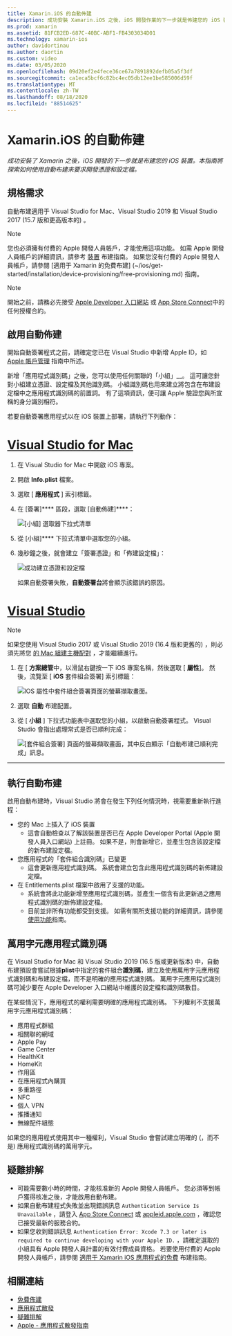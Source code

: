 ```yaml
---
title: Xamarin.iOS 的自動佈建
description: 成功安裝 Xamarin.iOS 之後，iOS 開發作業的下一步就是佈建您的 iOS 裝置。 本指南將探索使用自動化簽署來要求開發憑證和設定檔。
ms.prod: xamarin
ms.assetid: 81FCB2ED-687C-40BC-ABF1-FB4303034D01
ms.technology: xamarin-ios
author: davidortinau
ms.author: daortin
ms.custom: video
ms.date: 03/05/2020
ms.openlocfilehash: 09d20ef2e4fece36ce67a7891892defb05a5f3df
ms.sourcegitcommit: ca1eca5bcf6c82bc4ec05db12ee1be585006d59f
ms.translationtype: MT
ms.contentlocale: zh-TW
ms.lasthandoff: 08/18/2020
ms.locfileid: "88514625"
---
```

# <a name="automatic-provisioning-for-xamarinios"></a>Xamarin.iOS 的自動佈建

_成功安裝了 Xamarin 之後，iOS 開發的下一步就是布建您的 iOS 裝置。本指南將探索如何使用自動布建來要求開發憑證和設定檔。_

## <a name="requirements"></a>規格需求

自動布建適用于 Visual Studio for Mac、Visual Studio 2019 和 Visual Studio 2017 (15.7 版和更高版本的) 。 

> [!NOTE]
> 您也必須擁有付費的 Apple 開發人員帳戶，才能使用這項功能。 如需 Apple 開發人員帳戶的詳細資訊，請參考 [裝置](~/ios/get-started/installation/device-provisioning/index.md) 布建指南。
> 如果您沒有付費的 Apple 開發人員帳戶，請參閱 [適用于 Xamarin 的免費布建] (~/ios/get-started/installation/device-provisioning/free-provisioning.md) 指南。

> [!NOTE]
> 開始之前，請務必先接受 [Apple Developer 入口網站](https://developer.apple.com/account/) 或 [App Store Connect](https://appstoreconnect.apple.com/)中的任何授權合約。


## <a name="enable-automatic-provisioning"></a>啟用自動佈建

開始自動簽署程式之前，請確定您已在 Visual Studio 中新增 Apple ID，如 [Apple 帳戶管理](~/cross-platform/macios/apple-account-management.md) 指南中所述。 

新增「應用程式識別碼」之後，您可以使用任何關聯的「小組」__。 這可讓您針對小組建立憑證、設定檔及其他識別碼。 小組識別碼也用來建立將包含在布建設定檔中之應用程式識別碼的前置詞。 有了這項資訊，便可讓 Apple 驗證您與所宣稱的身分識別相符。

若要自動簽署應用程式以在 iOS 裝置上部署，請執行下列動作：

# <a name="visual-studio-for-mac"></a>[Visual Studio for Mac](#tab/macos)

1. 在 Visual Studio for Mac 中開啟 iOS 專案。

2. 開啟 **Info.plist** 檔案。

3. 選取 [ **應用程式** ] 索引標籤。

4. 在 [簽署]**** 區段，選取 [自動佈建]****：

    ![[小組] 選取器下拉式清單](automatic-provisioning-images/image2.png)

5. 從 [小組]**** 下拉式清單中選取您的小組。

6. 幾秒鐘之後，就會建立「簽署憑證」和「佈建設定檔」：

    ![成功建立憑證和設定檔](automatic-provisioning-images/image5.png)

    如果自動簽署失敗，**自動簽署台**將會顯示該錯誤的原因。

# <a name="visual-studio"></a>[Visual Studio](#tab/windows)

> [!NOTE]
> 如果您使用 Visual Studio 2017 或 Visual Studio 2019 (16.4 版和更舊的) ，則必須先將您 [的 Mac 組建主機配對](~/ios/get-started/installation/windows/connecting-to-mac/index.md) ，才能繼續進行。

1. 在 [ **方案總管**中，以滑鼠右鍵按一下 iOS 專案名稱，然後選取 [ **屬性**]。 然後，流覽至 [ **iOS** 套件組合簽署] 索引標籤：

    ![IOS 屬性中套件組合簽署頁面的螢幕擷取畫面。](automatic-provisioning-images/bundle-signing-win.png)

2. 選取 **自動** 布建配置。

3. 從 [ **小組** ] 下拉式功能表中選取您的小組，以啟動自動簽署程式。 Visual Studio 會指出處理常式是否已順利完成：

    ![[套件組合簽署] 頁面的螢幕擷取畫面，其中反白顯示「自動布建已順利完成」訊息。](automatic-provisioning-images/signing-success-win.png)

-----

## <a name="run-automatic-provisioning"></a>執行自動布建

啟用自動布建時，Visual Studio 將會在發生下列任何情況時，視需要重新執行進程：

- 您的 Mac 上插入了 iOS 裝置
  - 這會自動檢查以了解該裝置是否已在 Apple Developer Portal (Apple 開發人員入口網站) 上註冊。 如果不是，則會新增它，並產生包含該設定檔的新布建設定檔。
- 您應用程式的「套件組合識別碼」已變更
  - 這會更新應用程式識別碼。 系統會建立包含此應用程式識別碼的新佈建設定檔。
- 在 Entitlements.plist 檔案中啟用了支援的功能。
  - 系統會將此功能新增至應用程式識別碼，並產生一個含有此更新過之應用程式識別碼的新佈建設定檔。
  - 目前並非所有功能都受到支援。 如需有關所支援功能的詳細資訊，請參閱[使用功能](~/ios/deploy-test/provisioning/capabilities/index.md)指南。

## <a name="wildcard-app-ids"></a>萬用字元應用程式識別碼

在 Visual Studio for Mac 和 Visual Studio 2019 (16.5 版或更新版本) 中，自動布建預設會嘗試根據**plist**中指定的套件組合**識別碼**，建立及使用萬用字元應用程式識別碼和布建設定檔，而不是明確的應用程式識別碼。 萬用字元應用程式識別碼可減少要在 Apple Developer 入口網站中維護的設定檔和識別碼數目。

在某些情況下，應用程式的權利需要明確的應用程式識別碼。 下列權利不支援萬用字元應用程式識別碼：

- 應用程式群組
- 相關聯的網域
- Apple Pay
- Game Center
- HealthKit
- HomeKit
- 作用區
- 在應用程式內購買
- 多重路徑
- NFC
- 個人 VPN
- 推播通知
- 無線配件組態

如果您的應用程式使用其中一種權利，Visual Studio 會嘗試建立明確的 (，而不是) 應用程式識別碼的萬用字元。

## <a name="troubleshoot"></a>疑難排解 

- 可能需要數小時的時間，才能核准新的 Apple 開發人員帳戶。 您必須等到帳戶獲得核准之後，才能啟用自動布建。
- 如果自動布建程式失敗並出現錯誤訊息 `Authentication Service Is Unavailable` ，請登入 [App Store Connect](https://appstoreconnect.apple.com/) 或 [appleid.apple.com](https://appleid.apple.com) ，確認您已接受最新的服務合約。
- 如果您收到錯誤訊息 `Authentication Error: Xcode 7.3 or later is required to continue developing with your Apple ID.` ，請確定選取的小組具有 Apple 開發人員計畫的有效付費成員資格。 若要使用付費的 Apple 開發人員帳戶，請參閱 [適用于 Xamarin iOS 應用程式的免費](~/ios/get-started/installation/device-provisioning/free-provisioning.md) 布建指南。

## <a name="related-links"></a>相關連結

- [免費佈建](~/ios/get-started/installation/device-provisioning/free-provisioning.md)
- [應用程式散發](~/ios/deploy-test/app-distribution/index.md)
- [疑難排解](~/ios/deploy-test/troubleshooting.md)
- [Apple - 應用程式散發指南](https://developer.apple.com/library/ios/documentation/IDEs/Conceptual/AppDistributionGuide/Introduction/Introduction.html)
